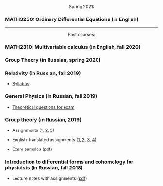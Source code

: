 <div style="text-align: center;">Spring 2021:</div>

### MATH3250: Ordinary Differential Equations (in English)

---
<div style="text-align: center;">Past courses:</div>

###  MATH2310: Multivariable calculus (in English, fall 2020)
###  Group Theory (in Russian, spring 2020)
###  Relativity (in Russian, fall 2019)
* <a href='/teaching/relativity/relativity_syllabus.pdf'>Syllabus</a>

### General Physics (in Russian, fall 2019)
* <a href='/teaching/gp/fall2019exam.pdf'>Theoretical questions for exam </a>

### Group theory (in Russian, 2019)

* Assignments (<a href="group_theory/gt1.pdf">1</a>, <a href="group_theory/gt2.pdf">2</a>, <a href="group_theory/gt3.pdf">3</a>)

* English-translated assignments (<a href="group_theory/gt1_en.pdf">1</a>, <a href="group_theory/gt2_en.pdf">2</a>, <a href="group_theory/gt3_en.pdf">3</a>, <a href="group_theory/gt4_en.pdf">4</a>)

* Exam samples (<a href="group_theory/examset1.pdf">pdf</a>)

### Introduction to differential forms and cohomology for physicists (in Russian, fall 2018)
* Lecture notes with assignments (<a href="dg/assignments.pdf">pdf</a>)
